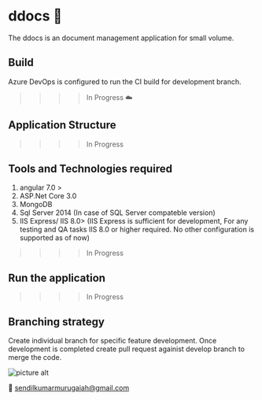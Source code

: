 # ddocs :open_file_folder:
The ddocs is an document management application for small volume.

## Build
Azure DevOps is configured to run the CI build for development branch.
>>>>In Progress  :cloud:

## Application Structure
>>>>In Progress

## Tools and Technologies required

1. angular 7.0 >
2. ASP.Net Core 3.0
3. MongoDB
4. Sql Server 2014 (In case of SQL Server compateble version)
5. IIS Express/ IIS 8.0> (IIS Express is sufficient for development, For any testing and QA tasks IIS 8.0 or higher required. No other configuration is supported as of now)
>>>>In Progress

## Run the application
>>>>In Progress

## Branching strategy
Create individual branch for specific feature development. Once development is completed create pull request againist develop branch to merge the code.

![picture alt](https://github.com/sendilkumarmv/ddocs/blob/master/Branching.svg "Branching")


:email: sendilkumarmurugaiah@gmail.com
